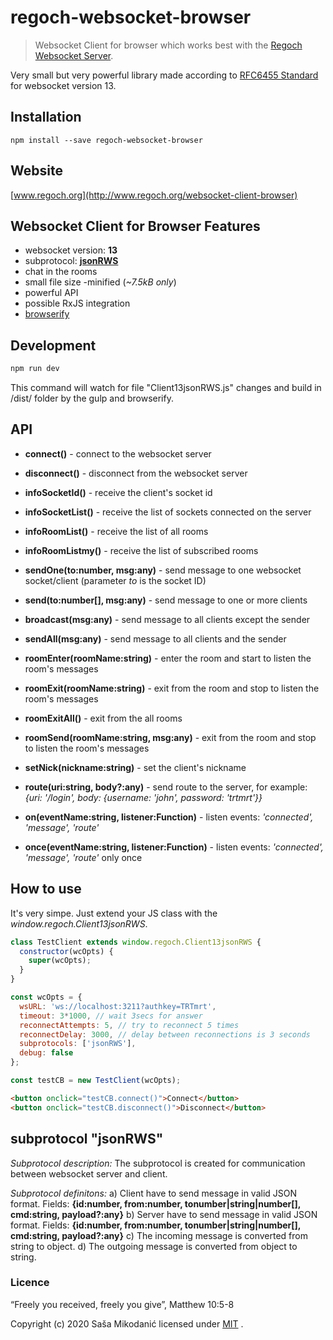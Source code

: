 # regoch-websocket-browser
> Websocket Client for browser which works best with the [Regoch Websocket Server](https://github.com/smikodanic/regoch-websocket-server).

Very small but very powerful library made according to [RFC6455 Standard](https://www.iana.org/assignments/websocket/websocket.xml) for websocket version 13.

## Installation
```
npm install --save regoch-websocket-browser
```

## Website
[www.regoch.org](http://www.regoch.org/websocket-client-browser)


## Websocket Client for Browser Features
- websocket version: **13**
- subprotocol: **[jsonRWS](http://www.regoch.org/websocket-protocol-jsonRWS)**
- chat in the rooms
- small file size -minified (*~7.5kB only*)
- powerful API
- possible RxJS integration
- [browserify](http://browserify.org/)



## Development
```bash
npm run dev
```
This command will watch for file "Client13jsonRWS.js" changes and build in /dist/ folder by the gulp and browserify.


## API
- **connect()** - connect to the websocket server
- **disconnect()** - disconnect from the websocket server

- **infoSocketId()** - receive the client's socket id
- **infoSocketList()** - receive the list of sockets connected on the server
- **infoRoomList()** - receive the list of all rooms
- **infoRoomListmy()** - receive the list of subscribed rooms

- **sendOne(to:number, msg:any)** - send message to one websocket socket/client (parameter *to* is the socket ID)
- **send(to:number[], msg:any)** - send message to one or more clients
- **broadcast(msg:any)** - send message to all clients except the sender
- **sendAll(msg:any)** - send message to all clients and the sender

- **roomEnter(roomName:string)** - enter the room and start to listen the room's messages
- **roomExit(roomName:string)** - exit from the room and stop to listen the room's messages
- **roomExitAll()** - exit from the all rooms
- **roomSend(roomName:string, msg:any)** - exit from the room and stop to listen the room's messages

- **setNick(nickname:string)** - set the client's nickname
- **route(uri:string, body?:any)** - send route to the server, for example: *{uri: '/login', body: {username: 'john', password: 'trtmrt'}}*

- **on(eventName:string, listener:Function)** - listen events: *'connected', 'message', 'route'*
- **once(eventName:string, listener:Function)** - listen events: *'connected', 'message', 'route'* only once



## How to use
It's very simpe. Just extend your JS class with the *window.regoch.Client13jsonRWS*.

```javascript
class TestClient extends window.regoch.Client13jsonRWS {
  constructor(wcOpts) {
    super(wcOpts);
  }
}

const wcOpts = {
  wsURL: 'ws://localhost:3211?authkey=TRTmrt',
  timeout: 3*1000, // wait 3secs for answer
  reconnectAttempts: 5, // try to reconnect 5 times
  reconnectDelay: 3000, // delay between reconnections is 3 seconds
  subprotocols: ['jsonRWS'],
  debug: false
};

const testCB = new TestClient(wcOpts);
```

```html
<button onclick="testCB.connect()">Connect</button>
<button onclick="testCB.disconnect()">Disconnect</button>
```


## subprotocol "jsonRWS"
*Subprotocol description:*
The subprotocol is created for communication between websocket server and client.

*Subprotocol definitons:*
a) Client have to send message in valid JSON format. Fields: **{id:number, from:number, tonumber|string|number[], cmd:string, payload?:any}**
b) Server have to send message in valid JSON format. Fields: **{id:number, from:number, tonumber|string|number[], cmd:string, payload?:any}**
c) The incoming message is converted from string to object.
d) The outgoing message is converted from object to string.



### Licence
“Freely you received, freely you give”, Matthew 10:5-8

Copyright (c) 2020 Saša Mikodanić licensed under [MIT](./LICENSE) .
